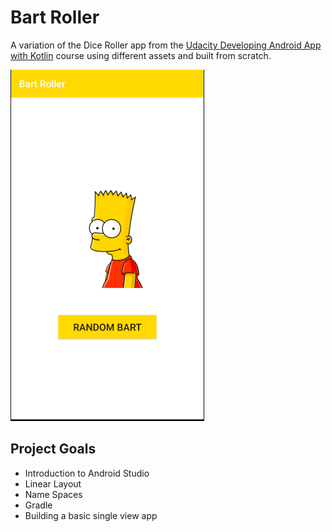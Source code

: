 # Bart Roller
A variation of the Dice Roller app from the [Udacity Developing Android App with Kotlin](https://www.udacity.com/course/developing-android-apps-with-kotlin--ud9012) course using different assets and built from scratch.

![](random_bart_app.gif)

## Project Goals
- Introduction to Android Studio
- Linear Layout
- Name Spaces
- Gradle
- Building a basic single view app 
